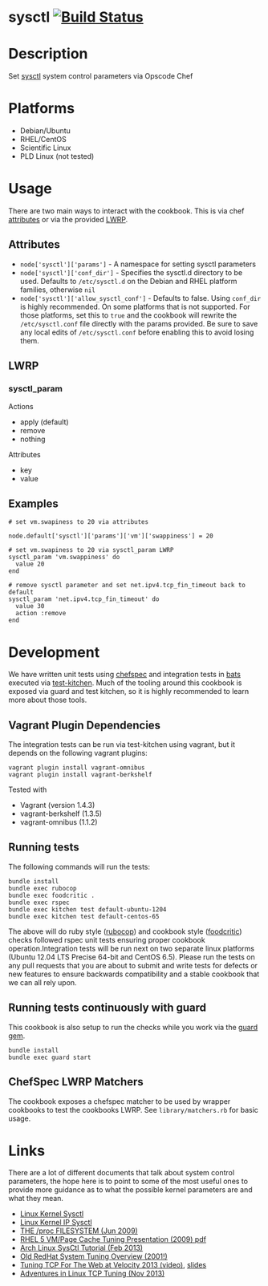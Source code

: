 # sysctl [![Build Status](https://travis-ci.org/onehealth-cookbooks/sysctl.png?branch=master)](https://travis-ci.org/onehealth-cookbooks/sysctl)

Description
===========

Set [sysctl](http://en.wikipedia.org/wiki/Sysctl) system control parameters via Opscode Chef


Platforms
=========

* Debian/Ubuntu
* RHEL/CentOS
* Scientific Linux
* PLD Linux (not tested)

Usage
=======

There are two main ways to interact with the cookbook. This is via chef [attributes](http://docs.opscode.com/essentials_cookbook_attribute_files.html) or via the provided [LWRP](http://docs.opscode.com/lwrp.html).

## Attributes

* `node['sysctl']['params']` - A namespace for setting sysctl parameters
* `node['sysctl']['conf_dir']`  - Specifies the sysctl.d directory to be used. Defaults to `/etc/sysctl.d` on the Debian and RHEL platform families, otherwise `nil`
* `node['sysctl']['allow_sysctl_conf']` - Defaults to false.  Using `conf_dir` is highly recommended. On some platforms that is not supported. For those platforms, set this to `true` and the cookbook will rewrite the `/etc/sysctl.conf` file directly with the params provided. Be sure to save any local edits of `/etc/sysctl.conf` before enabling this to avoid losing them.

## LWRP

### sysctl_param

Actions

- apply (default)
- remove
- nothing

Attributes

- key
- value

## Examples

    # set vm.swapiness to 20 via attributes

    node.default['sysctl']['params']['vm']['swappiness'] = 20

    # set vm.swapiness to 20 via sysctl_param LWRP
    sysctl_param 'vm.swappiness' do
      value 20
    end

    # remove sysctl parameter and set net.ipv4.tcp_fin_timeout back to default
    sysctl_param 'net.ipv4.tcp_fin_timeout' do
      value 30
      action :remove
    end

# Development

We have written unit tests using [chefspec](http://code.sethvargo.com/chefspec/) and integration tests in [bats](https://github.com/sstephenson/bats) executed via [test-kitchen](http://kitchen.ci).
Much of the tooling around this cookbook is exposed via guard and test kitchen, so it is highly recommended to learn more about those tools.

## Vagrant Plugin Dependencies

The integration tests can be run via test-kitchen using vagrant, but it depends on the following vagrant plugins:

```
vagrant plugin install vagrant-omnibus
vagrant plugin install vagrant-berkshelf
```

Tested with 
* Vagrant (version 1.4.3)
* vagrant-berkshelf (1.3.5)
* vagrant-omnibus (1.1.2)

## Running tests

The following commands will run the tests:

```
bundle install
bundle exec rubocop
bundle exec foodcritic .
bundle exec rspec
bundle exec kitchen test default-ubuntu-1204
bundle exec kitchen test default-centos-65
```

The above will do ruby style ([rubocop](https://github.com/bbatsov/rubocop)) and cookbook style ([foodcritic](http://www.foodcritic.io/)) checks followed rspec unit tests ensuring proper cookbook operation.Integration tests will be run next on two separate linux platforms (Ubuntu 12.04 LTS Precise 64-bit and CentOS 6.5). Please run the tests on any pull requests that you are about to submit and write tests for defects or new features to ensure backwards compatibility and a stable cookbook that we can all rely upon.

## Running tests continuously with guard

This cookbook is also setup to run the checks while you work via the [guard gem](http://guardgem.org/).

```
bundle install
bundle exec guard start
```

## ChefSpec LWRP Matchers

The cookbook exposes a chefspec matcher to be used by wrapper cookbooks to test the cookbooks LWRP. See `library/matchers.rb` for basic usage.

# Links

There are a lot of different documents that talk about system control parameters, the hope here is to point to some of the most useful ones to provide more guidance as to what the possible kernel parameters are and what they mean.

* [Linux Kernel Sysctl](https://www.kernel.org/doc/Documentation/sysctl/)
* [Linux Kernel IP Sysctl](http://www.kernel.org/doc/Documentation/networking/ip-sysctl.txt)
* [THE /proc FILESYSTEM (Jun 2009)](http://www.kernel.org/doc/Documentation/filesystems/proc.txt)
* [RHEL 5 VM/Page Cache Tuning Presentation (2009) pdf](http://people.redhat.com/dshaks/Larry_Shak_Perf_Summit1_2009_final.pdf)
* [Arch Linux SysCtl Tutorial (Feb 2013)](http://gotux.net/arch-linux/sysctl-config/)
* [Old RedHat System Tuning Overview (2001!)](http://people.redhat.com/alikins/system_tuning.html)
* [Tuning TCP For The Web at Velocity 2013 (video)](http://vimeo.com/70369211), [slides](http://cdn.oreillystatic.com/en/assets/1/event/94/Tuning%20TCP%20For%20The%20Web%20Presentation.pdf)
* [Adventures in Linux TCP Tuning (Nov 2013)](http://thesimplecomputer.info/adventures-in-linux-tcp-tuning-page2/)
